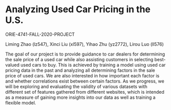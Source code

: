 # Analyzing Used Car Pricing in the U.S.
ORIE-4741-FALL-2020-PROJECT

Liming Zhao (lz547), Xinci Liu (xl597), Yihao Zhu (yz2772), Lirou Luo (ll576)

The goal of our project is to provide guidance to car dealers for determining the sale price of a used car while also assisting customers in selecting best-valued used cars to buy. This is achieved by training a model using used car pricing data in the past and analyzing all determining factors in the sale price of used cars. We are also interested in how important each factor is and whether correlations exist between certain factors. As we progress, we will be exploring and evaluating the validity of various datasets with different set of features gathered from different websites, which is intended as a measure of gaining more insights into our data as well as training a flexible model.
